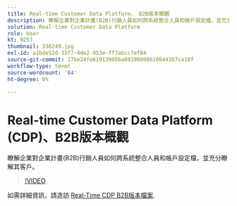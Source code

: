 ```yaml
---
title: Real-time Customer Data Platform， B2B版本概觀
description: 瞭解企業對企業計畫(B2B)行銷人員如何跨系統整合人員和帳戶設定檔，並充分瞭解其客戶。
solution: Real-time Customer Data Platform
role: User
kt: 9257
thumbnail: 338249.jpg
exl-id: a1bde52d-33f7-4de2-953e-ff7abcc7ef84
source-git-commit: 17be24fe619139056a69190b98610644387ca18f
workflow-type: tm+mt
source-wordcount: '84'
ht-degree: 0%

---
```


# Real-time Customer Data Platform (CDP)、B2B版本概觀

瞭解企業對企業計畫(B2B)行銷人員如何跨系統整合人員和帳戶設定檔，並充分瞭解其客戶。

>[!VIDEO](https://video.tv.adobe.com/v/338249?quality=12&learn=on)

如需詳細資訊，請造訪 [Real-Time CDP B2B版本檔案](https://experienceleague.adobe.com/docs/experience-platform/rtcdp/b2b-overview.html).
